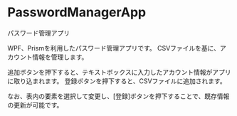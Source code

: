 # PasswordManagerApp
パスワード管理アプリ

WPF、Prismを利用したパスワード管理アプリです。
CSVファイルを基に、アカウント情報を管理します。

追加ボタンを押下すると、テキストボックスに入力したアカウント情報がアプリに取り込まれます。
登録ボタンを押下すると、CSVファイルに追加されます。

なお、表内の要素を選択して変更し、[登録]ボタンを押下することで、既存情報の更新が可能です。

